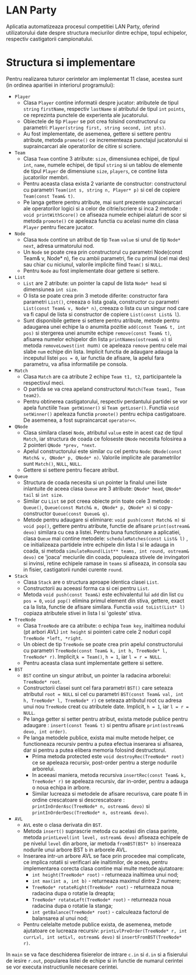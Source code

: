 # LAN Party

Aplicatia automatizeaza procesul competitiei LAN Party, oferind utilizatorului date despre structura meciurilor dintre echipe, topul echipelor, respectiv castigatorii campionatului.

# Structura si implementare

Pentru realizarea tuturor cerintelor am implementat 11 clase, acestea sunt (in ordinea aparitiei in interiorul programului):
- `Player`
	- Clasa `Player` contine informatii despre jucator: atributele de tipul `string` `firstName`, respectiv `lastName` si atributul de tipul `int` `points`, ce reprezinta punctele de experienta ale jucatorului.
	- Obiectele de tip `Player` se pot crea folsind constructorul cu parametri: `Player(string first, string second, int pts)`.
	- Au fost implementate, de asemenea, gettere si settere pentru atribute, metoda `promote()` ce incrementeaza punctajul jucatorului si supraincarcari ale operatorilor de citire si scriere.
- `Team`
	- Clasa `Team` contine 3 atribute: `size`, dimensiunea echipei, de tipul `int`, `name`, numele echipei, de tipul `string` si un tablou de elemente de tipul `Player` de dimensiune `size`, `players`, ce contine lista jucatorilor membri.
	- Pentru aceasta clasa exista 2 variante de constructor: constructorul cu parametri `Team(int s, string n, Player* p)` si cel de copiere `Team(const Team& t)`.
	- Pe langa gettere pentru atribute, mai sunt prezente supraincarcari ale operatorilor logici si a celor de citrie/scriere si inca 2 metode : `void printWithScore()` ce afiseaza numele echipei alaturi de scor si metoda `promote()` ce apeleaza functia cu acelasi nume din clasa `Player` pentru fiecare jucator.
- `Node`
	- Clasa `Node` contine un atribut de tip `Team` `value` si unul de tip `Node*` `next`, adresa urmatorului nod.
	- Un `Node` se poate crea prin constructorul cu parametri Node(const Team& v, Node* n), fie cu ambii parametri, fie cu primul (cel mai des) sau chiar cu niciunul, valorile implicite fiind `Team()` si `NULL`.
	- Pentru `Node` au fost implementate doar gettere si settere.
- `List`
	- `List` are 2 atribute: un pointer la capul de lista `Node* head` si dimensiunea `int size`.
	- O lista se poate crea prin 3 metode diferite: constructor fara parametri `List()`, creeaza o lista goala, constructor cu parametri `List(const Team& v, Node* n)`, creeaza o lista cu un singur nod care va fi capul de lista si constructor de copiere `List(const List& l`).
	- Sunt disponibile gettere si settere pentru atribute, metode pentru adaugarea unei echipe la o anumita pozitie `add(const Team& t, int pos)` si stergerea unei anumite echipe `remove(const Team& t)`, afisarea numelor echipelor din lista `printNames(ostream& o)` si metoda `removeLowest(int `num`)` ce apeleaza `remove` pentru cele mai slabe `num` echipe din lista. Implicit functia de adaugare adauga la inceputul listei `pos = 0`, iar functia de afisare, la apelul fara parametru, va afisa informatiile pe consola.
- `Match`
	- Clasa `Match` are ca atribute 2 echipe `Team t1, t2`, participantele la respectivul meci.
	- O partida se va crea apeland constructorul `Match(Team team1, Team team2)`.
	- Pentru obtinerea castigatorului, respectiv perdantului partidei se vor apela functiile `Team getWinner()` si `Team getLoser()`. Functia `void setWinner()` apeleaza functia `promote()` pentru echipa castigatoare. De asemenea, a fost supraincarcat `operator<<`.
- `QNode`
	- Clasa similara clasei `Node`, atributul `value` este in acest caz de tipul `Match`, iar structura de coada ce foloseste `QNode` necesita folosirea a 2 pointeri `QNode *prev, *next`.
	- Apelul constructorului este similar cu cel pentru `Node`: `QNode(const Match& v, QNode* p, QNode* n)`. Valorile implicite ale parametrilor sunt `Match()`, `NULL`, `NULL`.
	- Gettere si settere pentru fiecare atribut.
- `Queue`
	- Structura de coada necesita si un pointer la finalul unei liste inlantuite de aceea clasa `Queue` are 3 atribute: `QNode* head`, `QNode* tail` si `int size`.
	- Similar cu `List` se pot creea obiecte prin toate cele 3 metode : `Queue()`, `Queue(const Match& m, QNode* p, QNode* n)` si copy-constructor `Queue(const Queue& q)`.
	- Metode pentru adaugare si eliminare: `void push(const Match& m)` si `void pop()`, gettere pentru atribute, functie de afisare `print(ostream& devo)` similara cu cea a listei. Pentru buna functionare a aplicatiei, clasa `Queue` mai contine metodele: `scheduleMatches(const List& l)` , ce initializeaza partidele intre echipele din lista l si le adauga in coada, si metoda `simulateRound(List** teams, int round, ostream& devo)` ce 'joaca' meciurile din coada, populeaza stivele de invingatori si invinsi, retine echipele ramase in `teams` si afiseaza, in consola sau in fisier, castigatorii rundei curente `round`.
- `Stack`
	- Clasa `Stack` are o structura aproape identica clasei `List`.
	- Constructorii au aceeasi forma ca si cei pentru `List`.
	- Metoda `void push(const Team&)` este echivalentul lui `add` din list cu `pos = 0`, `void pop()` elimina primul element din stiva, gettere, exact ca la lista, functie de afisare similara. Functia `void toList(List* l)` copiaza atributele stivei in lista l si 'goleste' stiva.
- `TreeNode`
	- Clasa `TreeNode` are ca atribute: o echipa `Team key`, inaltimea nodului (pt arbori AVL) `int height` si pointeri catre cele 2 noduri copil `TreeNode *left, *right`.
	- Un obiect de tip `TreeNode` se poate crea prin apelul constructorului cu parametri `TreeNode(const Team& k, int h, TreeNode* l, TreeNode* r)`. Implicit,`k = Team()`, `h = 1`, iar `l = r = NULL`.
	- Pentru aceasta clasa sunt implementate gettere si settere.
- `BST`
	- `BST` contine un singur atribut, un pointer la radacina arborelui: `TreeNode* root`.
	- Constructorii clasei sunt cel fara parametri `BST()` care seteaza atributul `root = NULL` si cel cu parametri `BST(const Team& val, int h, TreeNode* l, TreeNode* r)` ce seteaza atributul root cu adresa unui nou `TreeNode` creat cu atributele date. Implicit, `h = 1`, iar `l = r = NULL`.
	- Pe langa getter si setter pentru atribut, exista metode publice pentru adaugare : `insert(const Team& t)` si pentru afisare `print(ostream& devo, int order)`. 
	- Pe langa metodele publice, exista mai multe metode helper, ce functioneaza recursiv pentru a putea efectua inserarea si afisarea, dar si pentru a putea elibera memoria folosind destructorul. 
		- Prima metoda protected este `void destroyRec(TreeNode* root)` ce se apeleaza recursiv, post-order pentru a sterge nodurile arborelui. 
		- In aceeasi maniera, metoda recursiva `insertRec(const Team& k, TreeNode* r)` se apeleaza recursiv, dar in-order, pentru a adauga o noua echipa in arbore. 
		- Similar lucreaza si metodele de afisare recurisva, care poate fi in ordine crescatoare si descrescatoare : `printInOrderAsc(TreeNode* n, ostream& devo)` si `printInOrderDesc(TreeNode* n, ostream& devo)`.
- `AVL`
	- `AVL` este o clasa derivata din `BST`.
	- Metoda `insert()` suprascrie metoda cu acelasi din clasa parinte, metoda `printLevel(int level, ostream& devo)` afiseaza echipele de pe nivelul `level` din arbore, iar metoda `fromBST(BST* b)` insereaza nodurile unui arbore BST `b` in arborele AVL.
	- Inserarea intr-un arbore AVL se face prin procedee mai complicate, ce implica rotatii si verificari ale inaltimilor, de aceea, pentru implementarea corecta clasa contine mai multe metode ajutatoare: 
		- `int height(TreeNode* root)` - returneaza inaltimea unui nod;
		- `int max(int a, int b)` - returneaza maximul dintre 2 numere;	
		- `TreeNode* rotateRight(TreeNode* root)` - returneaza noua radacina dupa o rotatie la dreapta;
		- `TreeNode* rotateLeft(TreeNode* root)` - returneaza noua radacina dupa o rotatie la stanga;
		- `int getBalance(TreeNode* root)` - calculeaza factorul de balansarea al unui nod;
	- Pentru celelalte metode publice exista, de asemenea, metode ajutatoare ce lucreaza recursiv: `printLvlPreOrder(TreeNode* r, int currLvl, int setLvl, ostream& devo)` si `insertFromBST(TreeNode* r)`.
	
In `main` se va face deschiderea fisierelor de intrare `c.in` si `d.in` si a fisierului de iesire `r.out`, popularea listei de echipe si in functie de numarul cerintei se vor executa instructiunile necesare cerintei.
